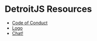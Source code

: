 # DetroitJS Resources

* [Code of Conduct](code-of-conduct.md)
* [Logo](logo/)
* [Chat!](https://gitter.im/Detroitjs/Lobby)
